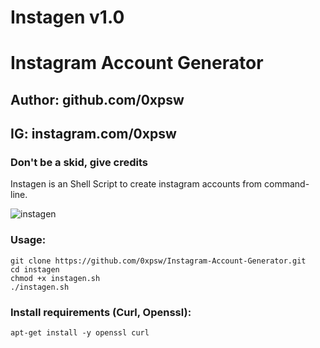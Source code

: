 # Instagen v1.0
# Instagram Account Generator
## Author: github.com/0xpsw
## IG: instagram.com/0xpsw
### Don't be a skid, give credits
Instagen is an Shell Script to create instagram accounts from command-line.

![instagen](https://user-images.githubusercontent.com/34893261/38256699-47b6e7a0-3735-11e8-915a-16f79ee12827.png)

### Usage:
```
git clone https://github.com/0xpsw/Instagram-Account-Generator.git
cd instagen
chmod +x instagen.sh
./instagen.sh
```

### Install requirements (Curl, Openssl):

```
apt-get install -y openssl curl
```
